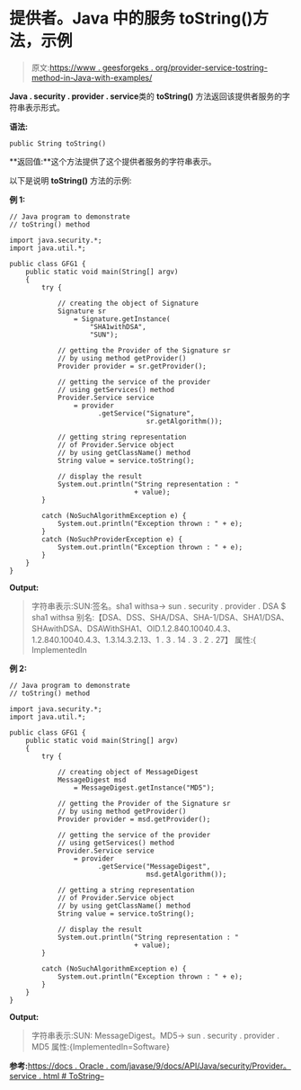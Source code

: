 # 提供者。Java 中的服务 toString()方法，示例

> 原文:[https://www . geesforgeks . org/provider-service-tostring-method-in-Java-with-examples/](https://www.geeksforgeeks.org/provider-service-tostring-method-in-java-with-examples/)

**Java . security . provider . service**类的 **toString()** 方法返回该提供者服务的字符串表示形式。

**语法:**

```
public String toString()
```

**返回值:**这个方法提供了这个提供者服务的字符串表示。

以下是说明 **toString()** 方法的示例:

**例 1:**

```
// Java program to demonstrate
// toString() method

import java.security.*;
import java.util.*;

public class GFG1 {
    public static void main(String[] argv)
    {
        try {

            // creating the object of Signature
            Signature sr
                = Signature.getInstance(
                    "SHA1withDSA",
                    "SUN");

            // getting the Provider of the Signature sr
            // by using method getProvider()
            Provider provider = sr.getProvider();

            // getting the service of the provider
            // using getServices() method
            Provider.Service service
                = provider
                      .getService("Signature",
                                  sr.getAlgorithm());

            // getting string representation
            // of Provider.Service object
            // by using getClassName() method
            String value = service.toString();

            // display the result
            System.out.println("String representation : "
                               + value);
        }

        catch (NoSuchAlgorithmException e) {
            System.out.println("Exception thrown : " + e);
        }
        catch (NoSuchProviderException e) {
            System.out.println("Exception thrown : " + e);
        }
    }
}
```

**Output:**

> 字符串表示:SUN:签名。sha1 withsa-> sun . security . provider . DSA $ sha1 withsa
> 别名:【DSA、DSS、SHA/DSA、SHA-1/DSA、SHA1/DSA、SHAwithDSA、DSAWithSHA1、OID.1.2.840.10040.4.3、1.2.840.10040.4.3、1.3.14.3.2.13、1 . 3 . 14 . 3 . 2 . 27】
> 属性:{ ImplementedIn

**例 2:**

```
// Java program to demonstrate
// toString() method

import java.security.*;
import java.util.*;

public class GFG1 {
    public static void main(String[] argv)
    {
        try {

            // creating object of MessageDigest
            MessageDigest msd
                = MessageDigest.getInstance("MD5");

            // getting the Provider of the Signature sr
            // by using method getProvider()
            Provider provider = msd.getProvider();

            // getting the service of the provider
            // using getServices() method
            Provider.Service service
                = provider
                      .getService("MessageDigest",
                                  msd.getAlgorithm());

            // getting a string representation
            // of Provider.Service object
            // by using getClassName() method
            String value = service.toString();

            // display the result
            System.out.println("String representation : "
                               + value);
        }

        catch (NoSuchAlgorithmException e) {
            System.out.println("Exception thrown : " + e);
        }
    }
}
```

**Output:**

> 字符串表示:SUN: MessageDigest。MD5-> sun . security . provider . MD5
> 属性:{ImplementedIn=Software}

**参考:**[https://docs . Oracle . com/javase/9/docs/API/Java/security/Provider。service . html # ToString–](https://docs.oracle.com/javase/9/docs/api/java/security/Provider.Service.html#toString--)
